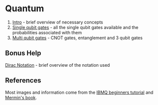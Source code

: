 # Quantum

1. [Intro](Intro.md) - brief overview of necessary concepts
2. [Single qubit gates](SingleQubitGates.md) - all the single qubit gates available and the probabilities associated with them
3. [Multi qubit gates](MultiQubitGates.md) - CNOT gates, entanglement and 3 qubit gates

## Bonus Help
[Dirac Notation](DiracNotation.md) - brief overview of the notation used


## References
Most images and information come from the [IBMQ beginners tutorial](https://quantumexperience.ng.bluemix.net/qx/tutorial?sectionId=beginners-guide&page=introduction) and [Mermin's book](https://www.amazon.co.uk/Quantum-Computer-Science-David-Mermin/dp/0521876583).
